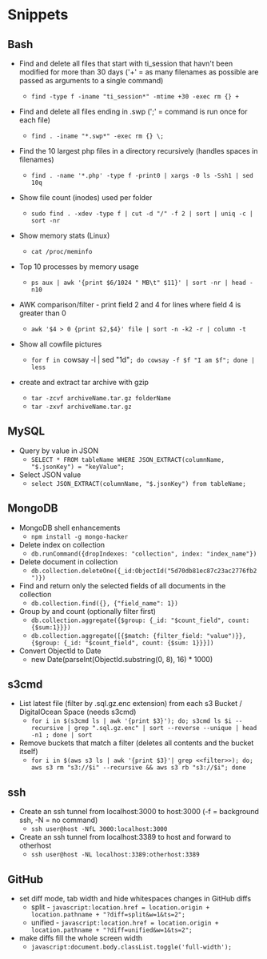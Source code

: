Snippets
========

Bash
----

- Find and delete all files that start with ti_session that havn't been modified for more than 30 days ('+' = as many filenames as possible are passed as arguments to a single command)
  - `find -type f -iname "ti_session*" -mtime +30 -exec rm {} +`

- Find and delete all files ending in .swp (';' = command is run once for each file)
  - `find . -iname "*.swp*" -exec rm {} \;`

- Find the 10 largest php files in a directory recursively (handles spaces in filenames)
  - `find . -name '*.php' -type f -print0 | xargs -0 ls -Ssh1 | sed 10q`

- Show file count (inodes) used per folder
  - `sudo find . -xdev -type f | cut -d "/" -f 2 | sort | uniq -c | sort -nr`

- Show memory stats (Linux)
  - `cat /proc/meminfo`

- Top 10 processes by memory usage
  - `ps aux | awk '{print $6/1024 " MB\t" $11}' | sort -nr | head -n10`

- AWK comparison/filter - print field 2 and 4 for lines where field 4 is greater than 0
  - `awk '$4 > 0 {print $2,$4}' file | sort -n -k2 -r | column -t`

- Show all cowfile pictures
  - `for f in `cowsay -l | sed "1d"`; do cowsay -f $f "I am $f"; done | less`

- create and extract tar archive with gzip
  - `tar -zcvf archiveName.tar.gz folderName`
  - `tar -zxvf archiveName.tar.gz`

MySQL
-----

- Query by value in JSON
  - `SELECT * FROM tableName WHERE JSON_EXTRACT(columnName, "$.jsonKey") = "keyValue";`
- Select JSON value
  - `select JSON_EXTRACT(columnName, "$.jsonKey") from tableName;`

MongoDB
-------

- MongoDB shell enhancements
  - `npm install -g mongo-hacker`
- Delete index on collection
  - `db.runCommand({dropIndexes: "collection", index: "index_name"})`
- Delete document in collection
  - `db.collection.deleteOne({_id:ObjectId("5d70db81ec87c23ac2776fb2")})`
- Find and return only the selected fields of all documents in the collection
  - `db.collection.find({}, {"field_name": 1})`
- Group by and count (optionally filter first)
  - `db.collection.aggregate({$group: {_id: "$count_field", count: {$sum:1}}})`
  - `db.collection.aggregate([{$match: {filter_field: "value")}}, {$group: {_id: "$count_field", count: {$sum: 1}}}])`
- Convert ObjectId to Date
  - new Date(parseInt(ObjectId.substring(0, 8), 16) * 1000)

s3cmd
-----

- List latest file (filter by .sql.gz.enc extension) from each s3 Bucket / DigitalOcean Space (needs s3cmd)
  - `for i in $(s3cmd ls | awk '{print $3}'); do; s3cmd ls $i --recursive | grep ".sql.gz.enc" | sort --reverse --unique | head -n1 ; done | sort`
- Remove buckets that match a filter (deletes all contents and the bucket itself)
  - `for i in $(aws s3 ls | awk '{print $3}'| grep <<filter>>); do; aws s3 rm "s3://$i" --recursive && aws s3 rb "s3://$i"; done`

ssh
---

- Create an ssh tunnel from localhost:3000 to host:3000 (-f = background ssh, -N = no command)
  - `ssh user@host -NfL 3000:localhost:3000`
- Create an ssh tunnel from localhost:3389 to host and forward to otherhost
  - `ssh user@host -NL localhost:3389:otherhost:3389`

GitHub
------

- set diff mode, tab width and hide whitespaces changes in GitHub diffs
  - split - `javascript:location.href = location.origin + location.pathname + "?diff=split&w=1&ts=2";`
  - unified - `javascript:location.href = location.origin + location.pathname + "?diff=unified&w=1&ts=2";`
- make diffs fill the whole screen width
  - `javascript:document.body.classList.toggle('full-width');`
